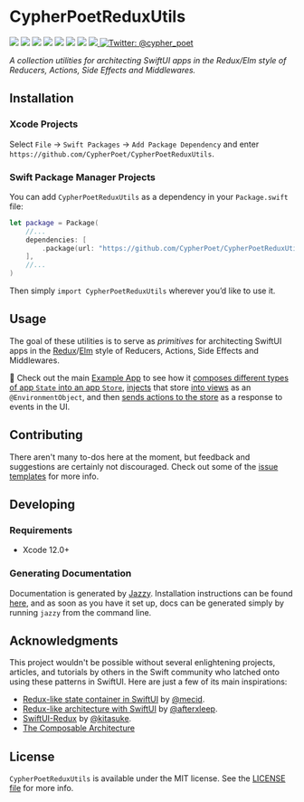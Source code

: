 # CypherPoetReduxUtils

<p>
    <img src="https://img.shields.io/badge/Swift-5.3-F06C33.svg" />
    <img src="https://img.shields.io/badge/iOS-13.0+-865EFC.svg" />
    <img src="https://img.shields.io/badge/iPadOS-13.0+-F65EFC.svg" />
    <img src="https://img.shields.io/badge/macOS-10.15+-179AC8.svg" />
    <img src="https://img.shields.io/badge/tvOS-13.0+-41465B.svg" />
    <img src="https://img.shields.io/badge/watchOS-6.0+-1FD67A.svg" />
    <img src="https://img.shields.io/badge/License-MIT-blue.svg" />
    <a href="https://github.com/apple/swift-package-manager">
      <img src="https://img.shields.io/badge/spm-compatible-brightgreen.svg?style=flat" />
    </a>
    <a href="https://twitter.com/cypher_poet">
        <img src="https://img.shields.io/badge/Contact-@cypher_poet-lightgrey.svg?style=flat" alt="Twitter: @cypher_poet" />
    </a>
</p>


<p align="center">

_A collection utilities for architecting SwiftUI apps in the Redux/Elm style of Reducers, Actions, Side Effects and Middlewares._

<p />


## Installation

### Xcode Projects

Select `File` -> `Swift Packages` -> `Add Package Dependency` and enter `https://github.com/CypherPoet/CypherPoetReduxUtils`.


### Swift Package Manager Projects

You can add `CypherPoetReduxUtils` as a dependency in your `Package.swift` file:

```swift
let package = Package(
    //...
    dependencies: [
        .package(url: "https://github.com/CypherPoet/CypherPoetReduxUtils", from: "0.2.0"),
    ],
    //...
)
```

Then simply `import CypherPoetReduxUtils` wherever you’d like to use it.


## Usage

The goal of these utilities is to serve as _primitives_ for architecting SwiftUI apps in the [Redux](https://redux.js.org/)/[Elm](https://guide.elm-lang.org/architecture/) style of Reducers, Actions, Side Effects and Middlewares.

🔑 Check out the main [Example App](./Examples/ExampleApp) to see how it [composes different types of app `State` into an app `Store`](https://github.com/CypherPoet/CypherPoetReduxUtils/blob/57cbb225c896181083972a298d8952e8feb14826/Examples/ExampleApp/Shared/Data/State/AppState.swift#L16), [injects](https://github.com/CypherPoet/CypherPoetReduxUtils/blob/57cbb225c896181083972a298d8952e8feb14826/Examples/ExampleApp/Shared/ExamplesApp.swift#L25) that store [into views](https://github.com/CypherPoet/CypherPoetReduxUtils/blob/57cbb225c896181083972a298d8952e8feb14826/Examples/ExampleApp/Shared/Scene%20Views/AsyncSideEffectExample.swift#L13) as an `@EnvironmentObject`, and then [sends actions to the store](https://github.com/CypherPoet/CypherPoetReduxUtils/blob/57cbb225c896181083972a298d8952e8feb14826/Examples/ExampleApp/Shared/Scene%20Views/AsyncSideEffectExample.swift#L85) as a response to events in the UI.


## Contributing

There aren't many to-dos here at the moment, but feedback and suggestions are certainly not discouraged. Check out some of the [issue templates](./.github/ISSUE_TEMPLATE/) for more info.


## Developing

### Requirements

- Xcode 12.0+


### Generating Documentation

Documentation is generated by [Jazzy](https://github.com/realm/jazzy). Installation instructions can be found [here](https://github.com/realm/jazzy#installation), and as soon as you have it set up, docs can be generated simply by running `jazzy` from the command line.


## Acknowledgments

This project wouldn't be possible without several enlightening projects, articles, and tutorials by others in the Swift community who latched onto using these patterns in SwiftUI. Here are just a few of its main inspirations:

- [Redux-like state container in SwiftUI](https://swiftwithmajid.com/2019/09/18/redux-like-state-container-in-swiftui/) by [@mecid](https://github.com/mecid).
- [Redux-like architecture with SwiftUI](https://danielbernal.co/redux-like-architecture-with-swiftui-basics/) by [@afterxleep](https://github.com/afterxleep).
- [SwiftUI-Redux](https://github.com/kitasuke/SwiftUI-Redux) by [@kitasuke](https://github.com/kitasuke).
- [The Composable Architecture](https://github.com/pointfreeco/swift-composable-architecture)


## License

`CypherPoetReduxUtils` is available under the MIT license. See the [LICENSE file](./LICENSE) for more info.
